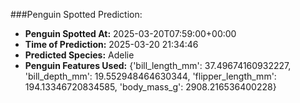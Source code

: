 
###Penguin Spotted Prediction:

- **Penguin Spotted At:** 2025-03-20T07:59:00+00:00
- **Time of Prediction:** 2025-03-20 21:34:46
- **Predicted Species:** Adelie
- **Penguin Features Used:** {'bill_length_mm': 37.49674160932227, 'bill_depth_mm': 19.552948464630344, 'flipper_length_mm': 194.13346720834585, 'body_mass_g': 2908.216536400228}
